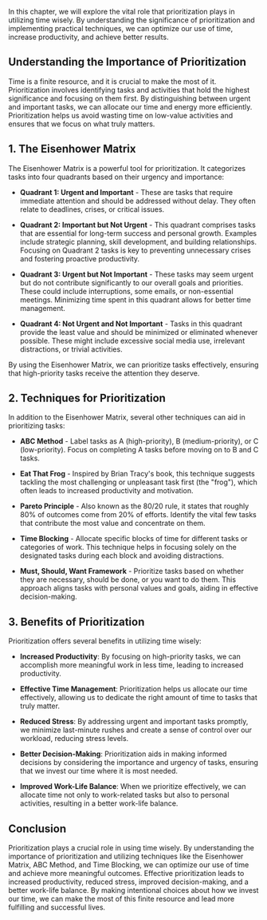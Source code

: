 
In this chapter, we will explore the vital role that prioritization plays in utilizing time wisely. By understanding the significance of prioritization and implementing practical techniques, we can optimize our use of time, increase productivity, and achieve better results.

Understanding the Importance of Prioritization
----------------------------------------------

Time is a finite resource, and it is crucial to make the most of it. Prioritization involves identifying tasks and activities that hold the highest significance and focusing on them first. By distinguishing between urgent and important tasks, we can allocate our time and energy more efficiently. Prioritization helps us avoid wasting time on low-value activities and ensures that we focus on what truly matters.

1\. The Eisenhower Matrix
------------------------

The Eisenhower Matrix is a powerful tool for prioritization. It categorizes tasks into four quadrants based on their urgency and importance:

* **Quadrant 1: Urgent and Important** - These are tasks that require immediate attention and should be addressed without delay. They often relate to deadlines, crises, or critical issues.

* **Quadrant 2: Important but Not Urgent** - This quadrant comprises tasks that are essential for long-term success and personal growth. Examples include strategic planning, skill development, and building relationships. Focusing on Quadrant 2 tasks is key to preventing unnecessary crises and fostering proactive productivity.

* **Quadrant 3: Urgent but Not Important** - These tasks may seem urgent but do not contribute significantly to our overall goals and priorities. These could include interruptions, some emails, or non-essential meetings. Minimizing time spent in this quadrant allows for better time management.

* **Quadrant 4: Not Urgent and Not Important** - Tasks in this quadrant provide the least value and should be minimized or eliminated whenever possible. These might include excessive social media use, irrelevant distractions, or trivial activities.

By using the Eisenhower Matrix, we can prioritize tasks effectively, ensuring that high-priority tasks receive the attention they deserve.

2\. Techniques for Prioritization
--------------------------------

In addition to the Eisenhower Matrix, several other techniques can aid in prioritizing tasks:

* **ABC Method** - Label tasks as A (high-priority), B (medium-priority), or C (low-priority). Focus on completing A tasks before moving on to B and C tasks.

* **Eat That Frog** - Inspired by Brian Tracy's book, this technique suggests tackling the most challenging or unpleasant task first (the "frog"), which often leads to increased productivity and motivation.

* **Pareto Principle** - Also known as the 80/20 rule, it states that roughly 80% of outcomes come from 20% of efforts. Identify the vital few tasks that contribute the most value and concentrate on them.

* **Time Blocking** - Allocate specific blocks of time for different tasks or categories of work. This technique helps in focusing solely on the designated tasks during each block and avoiding distractions.

* **Must, Should, Want Framework** - Prioritize tasks based on whether they are necessary, should be done, or you want to do them. This approach aligns tasks with personal values and goals, aiding in effective decision-making.

3\. Benefits of Prioritization
-----------------------------

Prioritization offers several benefits in utilizing time wisely:

* **Increased Productivity**: By focusing on high-priority tasks, we can accomplish more meaningful work in less time, leading to increased productivity.

* **Effective Time Management**: Prioritization helps us allocate our time effectively, allowing us to dedicate the right amount of time to tasks that truly matter.

* **Reduced Stress**: By addressing urgent and important tasks promptly, we minimize last-minute rushes and create a sense of control over our workload, reducing stress levels.

* **Better Decision-Making**: Prioritization aids in making informed decisions by considering the importance and urgency of tasks, ensuring that we invest our time where it is most needed.

* **Improved Work-Life Balance**: When we prioritize effectively, we can allocate time not only to work-related tasks but also to personal activities, resulting in a better work-life balance.

Conclusion
----------

Prioritization plays a crucial role in using time wisely. By understanding the importance of prioritization and utilizing techniques like the Eisenhower Matrix, ABC Method, and Time Blocking, we can optimize our use of time and achieve more meaningful outcomes. Effective prioritization leads to increased productivity, reduced stress, improved decision-making, and a better work-life balance. By making intentional choices about how we invest our time, we can make the most of this finite resource and lead more fulfilling and successful lives.

